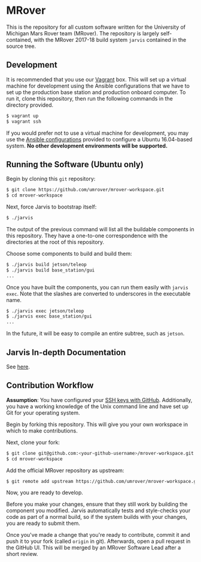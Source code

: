 # MRover

This is the repository for all custom software written for the University of
Michigan Mars Rover team (MRover). The repository is largely self-contained,
with the MRover 2017-18 build system `jarvis` contained in the source tree.

## Development

It is recommended that you use our [Vagrant](https://vagrantup.com) box. This
will set up a virtual machine for development using the Ansible configurations
that we have to set up the production base station and production onboard
computer. To run it, clone this repository, then run the following commands in
the directory provided.

```sh
$ vagrant up
$ vagrant ssh
```

If you would prefer not to use a virtual machine for development, you may use
the [Ansible configurations](./ansible/README.md) provided to configure a
Ubuntu 16.04-based system. **No other development environments will be
supported.**

## Running the Software (Ubuntu only)

Begin by cloning this `git` repository:

```sh
$ git clone https://github.com/umrover/mrover-workspace.git
$ cd mrover-workspace
```

Next, force Jarvis to bootstrap itself:

```sh
$ ./jarvis
```

The output of the previous command will list all the buildable components in
this repository. They have a one-to-one correspondence with the directories at
the root of this repository.

Choose some components to build and build them:

```sh
$ ./jarvis build jetson/teleop
$ ./jarvis build base_station/gui
...
```

Once you have built the components, you can run them easily with `jarvis exec`.
Note that the slashes are converted to underscores in the executable name.

```sh
$ ./jarvis exec jetson/teleop
$ ./jarvis exec base_station/gui
...
```

In the future, it will be easy to compile an entire subtree, such as `jetson`.

## Jarvis In-depth Documentation

See [here](jarvis_files/README.md).

## Contribution Workflow

**Assumption**: You have configured your [SSH keys with GitHub](https://help.github.com/articles/adding-a-new-ssh-key-to-your-github-account/).
Additionally, you have a working knowledge of the Unix command line and have
set up Git for your operating system.

Begin by forking this repository. This will give you your own workspace in
which to make contributions.


Next, clone your fork:

```sh
$ git clone git@github.com:<your-github-username>/mrover-workspace.git
$ cd mrover-workspace
```

Add the official MRover repository as upstream:

```sh
$ git remote add upstream https://github.com/umrover/mrover-workspace.git
```

Now, you are ready to develop.

Before you make your changes, ensure that they still work by building the
component you modified. Jarvis automatically tests and style-checks your code
as part of a normal build, so if the system builds with your changes, you are
ready to submit them.

Once you've made a change that you're ready to contribute, commit it and push
it to your fork (called `origin` in git).  Afterwards, open a pull request in
the GitHub UI. This will be merged by an MRover Software Lead after a short
review.
